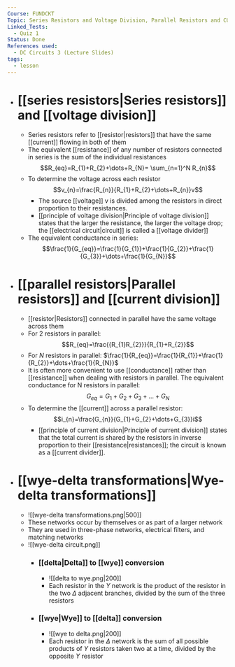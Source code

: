 ```yaml
---
Course: FUNDCKT
Topic: Series Resistors and Voltage Division, Parallel Resistors and CUrrent Division, and Wye-Delta Transformations
Linked_Tests:
  - Quiz 1
Status: Done
References used:
  - DC Circuits 3 (Lecture Slides)
tags:
  - lesson
---
```


- # [[series resistors|Series resistors]] and [[voltage division]]
	- Series resistors refer to [[resistor|resistors]] that have the same [[current]] flowing in both of them
	- The equivalent [[resistance]] of any number of resistors connected in series is the sum of the individual resistances $$R_{eq}=R_{1}+R_{2}+\dots+R_{N}= \sum_{n=1}^N R_{n}$$
	- To determine the voltage across each resistor $$v_{n}=\frac{R_{n}}{R_{1}+R_{2}+\dots+R_{n}}v$$
		- The source [[voltage]] v is divided among the resistors in direct proportion to their resistances.
		- [[principle of voltage division|Principle of voltage division]] states that the larger the resistance, the larger the voltage drop; the [[electrical circuit|circuit]] is called a [[voltage divider]]
	- The equivalent conductance in series: $$\frac{1}{G_{eq}}=\frac{1}{G_{1}}+\frac{1}{G_{2}}+\frac{1}{G_{3}}+\dots+\frac{1}{G_{N}}$$
- # [[parallel resistors|Parallel resistors]] and [[current division]]
	- [[resistor|Resistors]] connected in parallel have the same voltage across them
	- For 2 resistors in parallel: $$R_{eq}=\frac{{R_{1}R_{2}}}{R_{1}+R_{2}}$$
	- For $N$ resistors in parallel: $\frac{1}{R_{eq}}=\frac{1}{R_{1}}+\frac{1}{R_{2}}+\dots+\frac{1}{R_{N}}$
	- It is often more convenient to use [[conductance]] rather than [[resistance]] when dealing with resistors in parallel. The equivalent conductance for N resistors in parallel: $$G_{eq}=G_{1}+G_{2}+G_{3}+\dots+G_{N}$$
	- To determine the [[current]] across a parallel resistor: $$i_{n}=\frac{G_{n}}{G_{1}+G_{2}+\dots+G_{3}}i$$
		- [[principle of current division|Principle of current division]] states that the total current is shared by the resistors in inverse proportion to their [[resistance|resistances]]; the circuit is known as a [[current divider]].
- # [[wye-delta transformations|Wye-delta transformations]]
	- ![[wye-delta transformations.png|500]]
	- These networks occur by themselves or as part of a larger network
	- They are used in three-phase networks, electrical filters, and matching networks
	- ![[wye-delta circuit.png]]
		- ### [[delta|Delta]] to [[wye]] conversion
			- ![[delta to wye.png|200]]
			- Each resistor in the $Y$ network is the product of the resistor in the two $\Delta$ adjacent branches, divided by the sum of the three resistors
		- ### [[wye|Wye]] to [[delta]] conversion
			- ![[wye to delta.png|200]]
			- Each resistor in the $\Delta$ network is the sum of all possible products of $Y$ resistors taken two at a time, divided by the opposite $Y$ resistor